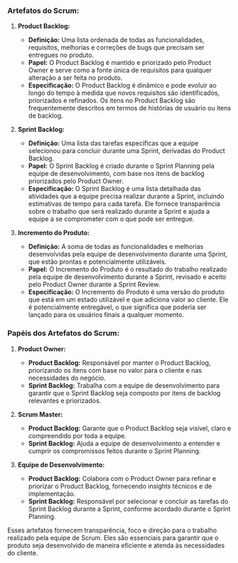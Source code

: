 ### Artefatos do Scrum:

1. **Product Backlog:**
   - **Definição:** Uma lista ordenada de todas as funcionalidades, requisitos, melhorias e correções de bugs que precisam ser entregues no produto.
   - **Papel:** O Product Backlog é mantido e priorizado pelo Product Owner e serve como a fonte única de requisitos para qualquer alteração a ser feita no produto.
   - **Especificação:** O Product Backlog é dinâmico e pode evoluir ao longo do tempo à medida que novos requisitos são identificados, priorizados e refinados. Os itens no Product Backlog são frequentemente descritos em termos de histórias de usuário ou itens de backlog.

2. **Sprint Backlog:**
   - **Definição:** Uma lista das tarefas específicas que a equipe selecionou para concluir durante uma Sprint, derivadas do Product Backlog.
   - **Papel:** O Sprint Backlog é criado durante o Sprint Planning pela equipe de desenvolvimento, com base nos itens de backlog priorizados pelo Product Owner.
   - **Especificação:** O Sprint Backlog é uma lista detalhada das atividades que a equipe precisa realizar durante a Sprint, incluindo estimativas de tempo para cada tarefa. Ele fornece transparência sobre o trabalho que será realizado durante a Sprint e ajuda a equipe a se comprometer com o que pode ser entregue.

3. **Incremento do Produto:**
   - **Definição:** A soma de todas as funcionalidades e melhorias desenvolvidas pela equipe de desenvolvimento durante uma Sprint, que estão prontas e potencialmente utilizáveis.
   - **Papel:** O Incremento do Produto é o resultado do trabalho realizado pela equipe de desenvolvimento durante a Sprint, revisado e aceito pelo Product Owner durante a Sprint Review.
   - **Especificação:** O Incremento do Produto é uma versão do produto que está em um estado utilizável e que adiciona valor ao cliente. Ele é potencialmente entregável, o que significa que poderia ser lançado para os usuários finais a qualquer momento.

### Papéis dos Artefatos do Scrum:

1. **Product Owner:**
   - **Product Backlog:** Responsável por manter o Product Backlog, priorizando os itens com base no valor para o cliente e nas necessidades do negócio.
   - **Sprint Backlog:** Trabalha com a equipe de desenvolvimento para garantir que o Sprint Backlog seja composto por itens de backlog relevantes e priorizados.

2. **Scrum Master:**
   - **Product Backlog:** Garante que o Product Backlog seja visível, claro e compreendido por toda a equipe.
   - **Sprint Backlog:** Ajuda a equipe de desenvolvimento a entender e cumprir os compromissos feitos durante o Sprint Planning.

3. **Equipe de Desenvolvimento:**
   - **Product Backlog:** Colabora com o Product Owner para refinar e priorizar o Product Backlog, fornecendo insights técnicos e de implementação.
   - **Sprint Backlog:** Responsável por selecionar e concluir as tarefas do Sprint Backlog durante a Sprint, conforme acordado durante o Sprint Planning.

Esses artefatos fornecem transparência, foco e direção para o trabalho realizado pela equipe de Scrum. Eles são essenciais para garantir que o produto seja desenvolvido de maneira eficiente e atenda às necessidades do cliente.
